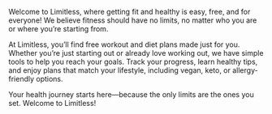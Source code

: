 Welcome to Limitless, where getting fit and healthy is easy, free, and for everyone! We believe fitness should have no limits, no matter who you are or where you’re starting from.

At Limitless, you’ll find free workout and diet plans made just for you. Whether you’re just starting out or already love working out, we have simple tools to help you reach your goals. Track your progress, learn healthy tips, and enjoy plans that match your lifestyle, including vegan, keto, or allergy-friendly options.

Your health journey starts here—because the only limits are the ones you set. Welcome to Limitless!